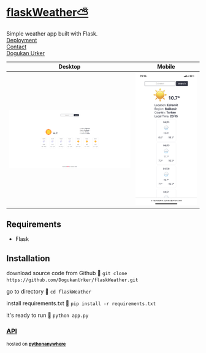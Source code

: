 # [flaskWeather⛅](https://dogukanurker.com/flaskweather)

Simple weather app built with Flask.
<br/>
[Deployment](https://flaskweather.pythonanywhere.com/)<br/>
[Contact](mailto:dogukanurker@icloud.com)<br/>
[Dogukan Urker](https://dogukanurker.com)

|              Desktop               |              Mobile              |
| :--------------------------------: | :------------------------------: |
| ![appDesktop](/images/desktop.png) | ![appMobile](/images/mobile.png) |

## Requirements

- Flask

## Installation

download source code from Github 💾
`git clone https://github.com/DogukanUrker/flaskWeather.git`

go to directory 📁
`cd flaskWeather`

install requirements.txt 🔽
`pip install -r requirements.txt`

it's ready to run 🎉
`python app.py`

### [API](https://www.weatherapi.com/)

<sup>hosted on **[pythonanywhere](https://www.pythonanywhere.com/)**</sup>
